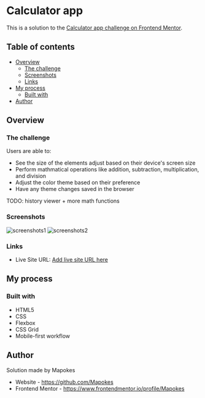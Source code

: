 # Calculator app

This is a solution to the [Calculator app challenge on Frontend Mentor](https://www.frontendmentor.io/challenges/calculator-app-9lteq5N29).

## Table of contents

- [Overview](#overview)
  - [The challenge](#the-challenge)
  - [Screenshots](#screenshots)
  - [Links](#links)
- [My process](#my-process)
  - [Built with](#built-with)
- [Author](#author)

## Overview

### The challenge

Users are able to:

- See the size of the elements adjust based on their device's screen size
- Perform mathmatical operations like addition, subtraction, multiplication, and division
- Adjust the color theme based on their preference
- Have any theme changes saved in the browser

TODO: history viewer + more math functions

### Screenshots

![screenshots1](https://i.postimg.cc/g0WmbtsW-/1.png)
![screenshots2](https://i.postimg.cc/N0kYs8Cr/2.png)

### Links

<!-- UPDATE NA STRONIE NETLIFY -->

- Live Site URL: [Add live site URL here](https://your-live-site-url.com)

## My process

### Built with

- HTML5
- CSS
- Flexbox
- CSS Grid
- Mobile-first workflow

## Author

<!-- UPDATE -->

Solution made by Mapokes

- Website - https://github.com/Mapokes
- Frontend Mentor - https://www.frontendmentor.io/profile/Mapokes
